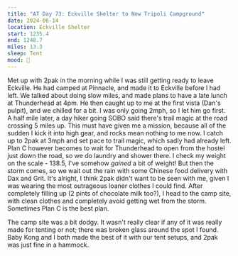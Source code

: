 ```yaml
---
title: "AT Day 73: Eckville Shelter to New Tripoli Campground"
date: 2024-06-14
location: Eckville Shelter
start: 1235.4
end: 1248.7
miles: 13.3
sleep: Tent
mood: 🙂
---
```

Met up with 2pak in the morning while I was still getting ready to leave Eckville. He had camped at Pinnacle, and made it to Eckville before I had left. We talked about doing slow miles, and made plans to have a late lunch at Thunderhead at 4pm. He then caught up to me at the first vista (Dan's pulpit), and we chilled for a bit. I was only going 2mph, so I let him go first. A half mile later, a day hiker going SOBO said there's trail magic at the road crossing 5 miles up. This must have given me a mission, because all of the sudden I kick it into high gear, and rocks mean nothing to me now. I catch up to 2pak at 3mph and set pace to trail magic, which sadly had already left. Plan C however becomes to wait for Thunderhead to open from the hostel just down the road, so we do laundry and shower there. I check my weight on the scale - 138.5, I've somehow *gained* a bit of weight! But then the storm comes, so we wait out the rain with some Chinese food delivery with Dax and Grit. It's alright, I think 2pak didn't want to be seen with me, given I was wearing the most outrageous loaner clothes I could find. After completely filling up (2 pints of chocolate milk too?), I head to the camp site, with clean clothes and completely avoid getting wet from the storm. Sometimes Plan C is the best plan.

The camp site was a bit dodgy. It wasn't really clear if any of it was really made for tenting or not; there was broken glass around the spot I found. Baby Kong and I both made the best of it with our tent setups, and 2pak was just fine in a hammock.
